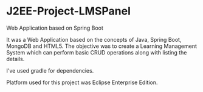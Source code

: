 # J2EE-Project-LMSPanel
Web Application based on Spring Boot

It was a Web Application based on the concepts of Java, Spring Boot, MongoDB and HTML5. The objective was to
create a Learning Management System which can perform
basic CRUD operations along with listing the details.

I've used gradle for dependencies.

Platform used for this project was Eclipse Enterprise Edition.
